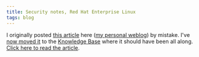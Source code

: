 ```yaml
---
title: Security notes, Red Hat Enterprise Linux
tags: blog
---
```


I originally posted [this article](http://typechecked.net/a/knowledge-base/archives/2006/01/security_notes.php) here ([my personal weblog](http://typechecked.net/a/about/wincent/weblog/)) by mistake. I've [now moved it](http://typechecked.net/a/knowledge-base/archives/2006/01/security_notes.php) to the [Knowledge Base](http://typechecked.net/a/knowledge-base/) where it should have been all along. [Click here to read the article](http://typechecked.net/a/knowledge-base/archives/2006/01/security_notes.php).
